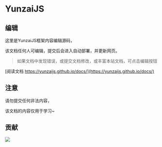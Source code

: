 # YunzaiJS

## 编辑

这里是YunzaiJS框架内容编辑源码，

该文档任何人可编辑，提交后会进入自动部署，并更新网页。

> 如果文档中发现错误，或提交文档修改，或丰富本站文档，可点击编辑按钮

[阅读文档 https://yunzaijs.github.io/docs/](https://yunzaijs.github.io/docs/)

## 注意

请勿提交任何非法内容，

该文档的内容仅用于学习~

## 贡献

<a href="https://github.com/yunzaijs/docs/graphs/contributors">
  <img src="https://contrib.rocks/image?repo=yunzaijs/docs" />
</a>
